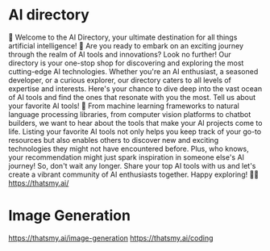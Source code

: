 # AI directory
🌟 Welcome to the AI Directory, your ultimate destination for all things artificial intelligence! 🌟
Are you ready to embark on an exciting journey through the realm of AI tools and innovations? Look no further! Our directory is your one-stop shop for discovering and exploring the most cutting-edge AI technologies.
Whether you're an AI enthusiast, a seasoned developer, or a curious explorer, our directory caters to all levels of expertise and interests. Here's your chance to dive deep into the vast ocean of AI tools and find the ones that resonate with you the most.
Tell us about your favorite AI tools! 🚀 From machine learning frameworks to natural language processing libraries, from computer vision platforms to chatbot builders, we want to hear about the tools that make your AI projects come to life.
Listing your favorite AI tools not only helps you keep track of your go-to resources but also enables others to discover new and exciting technologies they might not have encountered before. Plus, who knows, your recommendation might just spark inspiration in someone else's AI journey!
So, don't wait any longer. Share your top AI tools with us and let's create a vibrant community of AI enthusiasts together. Happy exploring! 🤖✨
https://thatsmy.ai/
# Image Generation
https://thatsmy.ai/image-generation
https://thatsmy.ai/coding
